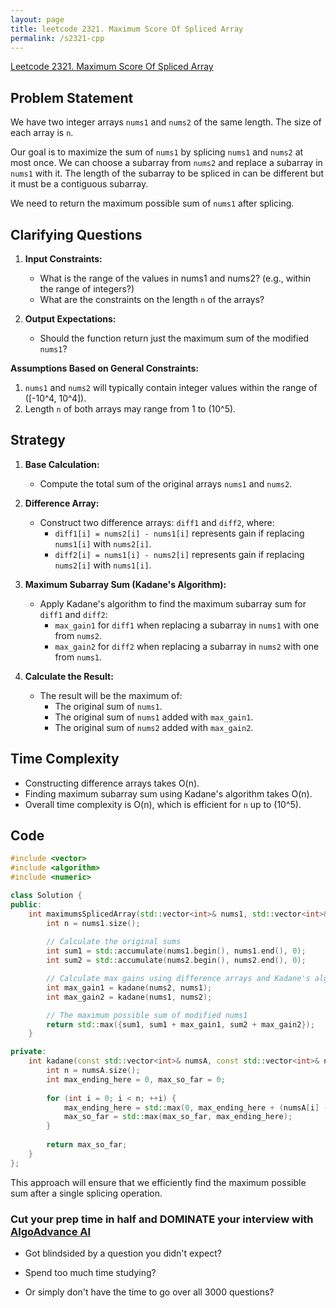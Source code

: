 ```yaml
---
layout: page
title: leetcode 2321. Maximum Score Of Spliced Array
permalink: /s2321-cpp
---
```

[Leetcode 2321. Maximum Score Of Spliced Array](https://algoadvance.github.io/algoadvance/l2321)
## Problem Statement

We have two integer arrays `nums1` and `nums2` of the same length. The size of each array is `n`.

Our goal is to maximize the sum of `nums1` by splicing `nums1` and `nums2` at most once. We can choose a subarray from `nums2` and replace a subarray in `nums1` with it. The length of the subarray to be spliced in can be different but it must be a contiguous subarray.

We need to return the maximum possible sum of `nums1` after splicing.

## Clarifying Questions

1. **Input Constraints:**
   - What is the range of the values in nums1 and nums2? (e.g., within the range of integers?)
   - What are the constraints on the length `n` of the arrays?

2. **Output Expectations:**
   - Should the function return just the maximum sum of the modified `nums1`?

**Assumptions Based on General Constraints:**
1. `nums1` and `nums2` will typically contain integer values within the range of \([-10^4, 10^4]\).
2. Length `n` of both arrays may range from 1 to \(10^5\).

## Strategy

1. **Base Calculation:**
   - Compute the total sum of the original arrays `nums1` and `nums2`.

2. **Difference Array:**
   - Construct two difference arrays: `diff1` and `diff2`, where:
     - `diff1[i] = nums2[i] - nums1[i]` represents gain if replacing `nums1[i]` with `nums2[i]`.
     - `diff2[i] = nums1[i] - nums2[i]` represents gain if replacing `nums2[i]` with `nums1[i]`.

3. **Maximum Subarray Sum (Kadane's Algorithm):**
   - Apply Kadane's algorithm to find the maximum subarray sum for `diff1` and `diff2`:
     - `max_gain1` for `diff1` when replacing a subarray in `nums1` with one from `nums2`.
     - `max_gain2` for `diff2` when replacing a subarray in `nums2` with one from `nums1`.

4. **Calculate the Result:**
   - The result will be the maximum of:
     - The original sum of `nums1`.
     - The original sum of `nums1` added with `max_gain1`.
     - The original sum of `nums2` added with `max_gain2`.

## Time Complexity

- Constructing difference arrays takes O(n).
- Finding maximum subarray sum using Kadane's algorithm takes O(n).
- Overall time complexity is O(n), which is efficient for `n` up to \(10^5\).

## Code

```cpp
#include <vector>
#include <algorithm>
#include <numeric>

class Solution {
public:
    int maximumsSplicedArray(std::vector<int>& nums1, std::vector<int>& nums2) {
        int n = nums1.size();
        
        // Calculate the original sums
        int sum1 = std::accumulate(nums1.begin(), nums1.end(), 0);
        int sum2 = std::accumulate(nums2.begin(), nums2.end(), 0);

        // Calculate max gains using difference arrays and Kadane's algorithm
        int max_gain1 = kadane(nums2, nums1);
        int max_gain2 = kadane(nums1, nums2);

        // The maximum possible sum of modified nums1
        return std::max({sum1, sum1 + max_gain1, sum2 + max_gain2});
    }

private:
    int kadane(const std::vector<int>& numsA, const std::vector<int>& numsB) {
        int n = numsA.size();
        int max_ending_here = 0, max_so_far = 0;
        
        for (int i = 0; i < n; ++i) {
            max_ending_here = std::max(0, max_ending_here + (numsA[i] - numsB[i]));
            max_so_far = std::max(max_so_far, max_ending_here);
        }
        
        return max_so_far;
    }
};
```

This approach will ensure that we efficiently find the maximum possible sum after a single splicing operation.


### Cut your prep time in half and DOMINATE your interview with [AlgoAdvance AI](https://algoAdvance.com)

- Got blindsided by a question you didn't expect?

- Spend too much time studying?

- Or simply don't have the time to go over all 3000 questions?

